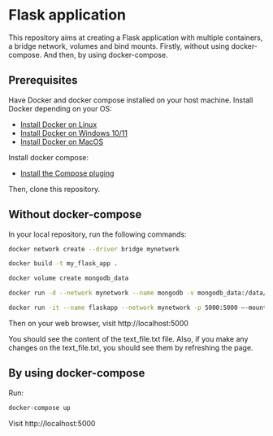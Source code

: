 # Flask application
This repository aims at creating a Flask application with multiple containers, a bridge network, volumes and bind mounts.
Firstly, without using docker-compose.
And then, by using docker-compose.

## Prerequisites
Have Docker and docker compose installed on your host machine.
Install Docker depending on your OS:
- [Install Docker on Linux](https://devinci-online.brightspace.com/content/enforced/90043-MESIIN482022/Installing%20Docker%20on%20Linux.pdf?_&d2lSessionVal=G3ZDsw8zwnkzDA6EVga1ydyJu)
- [Install Docker on Windows 10/11]( https://devinci-online.brightspace.com/content/enforced/90043-MESIIN482022/Installing%20Docker%20with%20WSL2%20on%20Windows%2010%20&%2011.pdf?_&d2lSessionVal=G3ZDsw8zwnkzDA6EVga1ydyJu)
- [Install Docker on MacOS]( https://devinci-online.brightspace.com/content/enforced/90043-MESIIN482022/Installing%20Docker%20on%20macOS.pdf?_&d2lSessionVal=G3ZDsw8zwnkzDA6EVga1ydyJu)

Install docker compose:
- [Install the Compose pluging]( https://docs.docker.com/compose/install/linux/)

Then, clone this repository.
## Without docker-compose
In your local repository, run the following commands:
```bash
docker network create --driver bridge mynetwork
```
```bash
docker build -t my_flask_app .
```
```bash
docker volume create mongodb_data
```
```bash
docker run -d --network mynetwork --name mongodb -v mongodb_data:/data/db -p 27017:27017 mongo:latest
```
```bash
docker run -it --name flaskapp --network mynetwork -p 5000:5000 –-mount type=bind,source=$(pwd)/text_file.txt,target=/app/text_file.txt my_flask_app
```
Then on your web browser, visit http://localhost:5000

You should see the content of the text_file.txt file. Also, if you make any changes on the text_file.txt, you should see them by refreshing the page.
## By using docker-compose
Run:
```bash
docker-compose up
```
Visit http://localhost:5000
